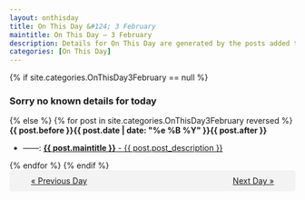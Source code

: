 ```yaml
---
layout: onthisday
title: On This Day &#124; 3 February
maintitle: On This Day — 3 February
description: Details for On This Day are generated by the posts added to the website so the content is subject to changes/updates over time.
categories: [On This Day]
---
```


{% if site.categories.OnThisDay3February == null %}
<h3>Sorry no known details for today</h3>
{% else %}
{% for post in site.categories.OnThisDay3February reversed %}
<strong>{{ post.before }}{{ post.date | date: "%e %B %Y" }}{{ post.after }}</strong>
<ul>
<li> ——: <a class="{{ post.class }}" href="{{ post.url }}"><strong>{{ post.maintitle }}</strong> - {{ post.post_description }}</a></li>
</ul>
{% endfor %}
{% endif %}
<br />
<div style="background-color: #f3f3f3; padding: 10px; border-radius: 5px; text-align: center; display: flex; justify-content: space-evenly;">
<a href="/onthisday/02/02-02">« Previous Day</a>
<span style="visibility:hidden;">[ Visit Leap Year February 29 ]</span>
<a href="/onthisday/02/02-04">Next Day »</a>
</div>
